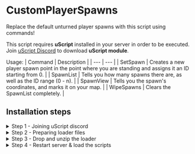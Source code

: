 # CustomPlayerSpawns
Replace the default unturned player spawns with this script using commands!

This script requires **uScript** installed in your server in order to be executed. Join [uScript Discord](https://discord.gg/DukF46FcPQ) to download **uScript module**.

Usage:
| Command | Description |
| --- | --- |
| SetSpawn | Creates a new player spawn point in the point where you are standing and assigns it an ID starting from 0. |
| SpawnList | Tells you how many spawns there are, as well as the ID range (0 - n). |
| SpawnView <ID> | Tells you the spawn's coordinates, and marks it on your map. |
| WipeSpawns | Clears the SpawnList completely. |

## Installation steps
<details><summary>Step 1 - Joining uScript discord</summary>
<p>
This is the link: https://discord.gg/DukF46FcPQ , 

join there then head over to #Loader-download channel, download the "uScript2.zip" file, and unzip it in your download's folder.

![image](https://user-images.githubusercontent.com/99780369/222036153-a944bd6c-4ebe-4b96-b156-b01962c93997.png)![image](https://user-images.githubusercontent.com/99780369/222036578-98133bd8-d730-4581-bea0-de6c483a66c9.png)
</p>
</details>

<details><summary>Step 2 - Preparing loader files</summary>
<p>
Go inside "uScript2 > Modules" and Zip the uScript.Unturned folder.

![image](https://user-images.githubusercontent.com/99780369/222037211-ef08d89b-b394-4224-9637-b9ee69ed9476.png)
</p>
</details>

<details><summary>Step 3 - Drop and unzip the loader</summary>
<p>
**Step 3.** In your unturned server, head over to "Modules" folder and drag in your **uScript.Unturned.zip** file, then unarchive it.
![image](https://user-images.githubusercontent.com/99780369/222037499-1c01f109-0e2d-4751-9bc6-711d6b96a87a.png)
After this, it should look something like this:

![image align="center"](https://user-images.githubusercontent.com/99780369/222037673-458d42ef-f9a3-4a55-9be8-a8e1db6b29d2.png)
</p>
</details>

<details><summary>Step 4 - Restart server & load the scripts</summary>
<p>
**Step 4.** Restart your server, and once its done you can find uScript script's directory under ```Servers/unturned/uScript/Scripts```. In this folder is where you have to drop **CustomPlayerSpawns.uscript** file, or any other uScript scripts that you wish to use.

Upon doing this, you can now run ```/script reload``` in console to load them to your server.

![image](https://user-images.githubusercontent.com/99780369/222038879-f8eb75e7-c58b-4fcf-9112-854ad7499d87.png)
</p>
</details>
